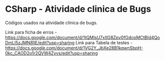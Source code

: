 # CSharp - Atividade clinica de Bugs
Códigos usados na atividade clínica de bugs.


Link para ficha de erros - https://docs.google.com/document/d/1tQMlsU7xIIG8Zpv0fGdcpMCtBld4QoDmLl5zJMN8llE/edit?usp=sharing
Link para Tabela de testes - https://docs.google.com/document/d/1VG2Y_JbXe28B1kqwnSbpH-0kc_CAOD2o1r2QVW4Zyvs/edit?usp=sharing
